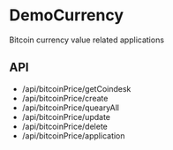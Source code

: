 # DemoCurrency
Bitcoin currency value related applications

## API
* /api/bitcoinPrice/getCoindesk
* /api/bitcoinPrice/create
* /api/bitcoinPrice/quearyAll
* /api/bitcoinPrice/update
* /api/bitcoinPrice/delete
* /api/bitcoinPrice/application
